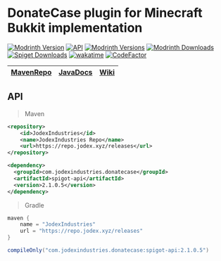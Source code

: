 # DonateCase plugin for Minecraft Bukkit implementation
[![Modrinth Version](https://img.shields.io/modrinth/v/donatecase?label=DonateCase)](https://modrinth.com/plugin/donatecase)
[![API](https://repo.jodex.xyz/api/badge/latest/releases/com/jodexindustries/donatecase/api?color=40c14a&name=API&prefix=v)](https://wiki.jodexindustries.xyz/docs/DonateCase/API/install)
[![Modrinth Versions](https://img.shields.io/modrinth/game-versions/donatecase)](https://modrinth.com/plugin/donatecase)
[![Modrinth Downloads](https://img.shields.io/modrinth/dt/donatecase?label=Modrinth%20downloads)](https://modrinth.com/plugin/donatecase)
[![Spiget Downloads](https://img.shields.io/spiget/downloads/106701?label=Spigot%20downloads)](https://www.spigotmc.org/resources/donatecase.106701/)
[![wakatime](https://wakatime.com/badge/user/829f0c0b-33fd-4885-a87a-8ee676d706fd/project/eaecf335-b19a-4642-9d6c-2637e4a392f5.svg)](https://wakatime.com/badge/user/829f0c0b-33fd-4885-a87a-8ee676d706fd/project/eaecf335-b19a-4642-9d6c-2637e4a392f5)
[![CodeFactor](https://www.codefactor.io/repository/github/jodexx/donatecase/badge)](https://www.codefactor.io/repository/github/jodexx/donatecase)

| [MavenRepo](https://repo.jodex.xyz/#/releases/com/jodexindustries/donatecase/) | [JavaDocs](https://repo.jodex.xyz/javadoc/releases/com/jodexindustries/donatecase/api/latest) | [Wiki](https://wiki.jodex.xyz/DonateCase/donatecase-main) |
|--------------------------------------------------------------------------------|------------------------------------------------------------------------------------------------------|---------------------------------------------------------------------|



## API
> Maven
```xml
<repository>
    <id>JodexIndustries</id>
    <name>JodexIndustries Repo</name>
    <url>https://repo.jodex.xyz/releases</url>
</repository>
```
```xml
<dependency>
  <groupId>com.jodexindustries.donatecase</groupId>
  <artifactId>spigot-api</artifactId>
  <version>2.1.0.5</version>
</dependency>
```
> Gradle
```groovy
maven {
    name = "JodexIndustries"
    url = "https://repo.jodex.xyz/releases"
}
```
```groovy
compileOnly("com.jodexindustries.donatecase:spigot-api:2.1.0.5")
```
